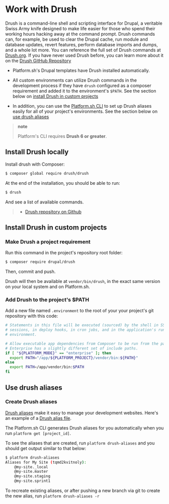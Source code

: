 # Work with Drush

Drush is a command-line shell and scripting interface for Drupal, a
veritable Swiss Army knife designed to make life easier for those who
spend their working hours hacking away at the command prompt. Drush
commands can, for example, be used to clear the Drupal cache, run module
and database updates, revert features, perform database imports and
dumps, and a whole lot more. You can reference the full set of Drush
commands at [Drush.org](http://www.drush.org). If you have never used
Drush before, you can learn more about it on the [Drush GitHub
Repository](https://github.com/drush-ops/drush#description)

- Platform.sh's Drupal templates have Drush installed automatically.

- All custom environments can utilize Drush commands in the development process if they have `drush` configured as a composer requirement and added it to the environment's `$PATH`. See the section below on [install Drush in custom projects](#install-drush-in-custom-projects)

- In addition, you can use the [Platform.sh CLI](/overview/cli.md) to set up Drush aliases easily for all of your project's environments. See the section below on [use drush aliases](#use-drush-aliases)

> **note**
>
> Platform's CLI requires **Drush 6 or greater**.

## Install Drush locally

Install drush with Composer:

```bash
$ composer global require drush/drush
```

At the end of the installation, you should be able to run:

```bash
$ drush
```

And see a list of available commands.

> -   [Drush repository on Github](https://github.com/drush-ops/drush)

## Install Drush in custom projects

### Make Drush a project requirement

Run this command in the project's repository root folder:
```bash
$ composer require drupal/drush
```
Then, commit and push.

Drush will then be available at `vendor/bin/drush`, in the exact same version on your local system and on Platform.sh.

### Add Drush to the project's $PATH

Add a new file named `.environment` to the root of your your project's git repository with this code:
```bash
# Statements in this file will be executed (sourced) by the shell in SSH
# sessions, in deploy hooks, in cron jobs, and in the application's runtime
# environment.

# Allow executable app dependencies from Composer to be run from the path.
# Enterprise has a slightly different set of include paths.
if [ "${PLATFORM_MODE}" == "enterprise" ]; then
  export PATH="/app/${PLATFORM_PROJECT}/vendor/bin:${PATH}"
else
  export PATH=/app/vendor/bin:$PATH
fi
```

## Use drush aliases

### Create Drush aliases

[Drush aliases](http://drush.readthedocs.org/en/master/usage/index.html#site-aliases) make it easy to manage your development websites. Here's an
example of a [Drush alias
file](https://github.com/drush-ops/drush/blob/master/examples/example.aliases.drushrc.php).

The Platform.sh CLI generates Drush aliases for you automatically when you run `platform get [project_id]`. 

To see the aliases that are created, run `platform drush-aliases` and you should get output similar to that below:

```bash
$ platform drush-aliases
Aliases for My Site (tqmd2kvitnoly):
    @my-site._local
    @my-site.master
    @my-site.staging
    @my-site.sprint1
```

To recreate existing aliases, or after pushing a new branch via git to create the new alias, run `platform drush-aliases -r`
